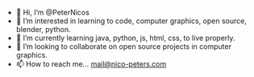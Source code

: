 - 👋 Hi, I’m @PeterNicos
- 👀 I’m interested in learning to code, computer graphics, open source, blender, python.
- 🌱 I’m currently learning java, python, js, html, css, to live properly.
- 💞️ I’m looking to collaborate on open source projects in computer graphics.
- 📫 How to reach me... mail@nico-peters.com

<!---
PeterNicos/PeterNicos is a ✨ special ✨ repository because its `README.md` (this file) appears on your GitHub profile.
You can click the Preview link to take a look at your changes.
--->
